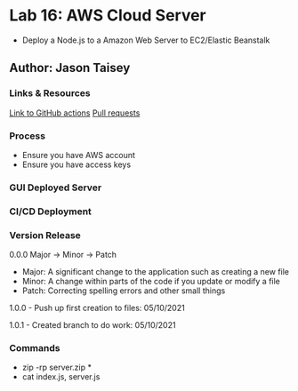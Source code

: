 # Lab 16: AWS Cloud Server

- Deploy a Node.js to a Amazon Web Server to EC2/Elastic Beanstalk

## Author: Jason Taisey

### Links & Resources

[Link to GitHub actions]()
[Pull requests]()

### Process

- Ensure you have AWS account
- Ensure you have access keys

### GUI Deployed Server

### CI/CD Deployment

### Version Release

0.0.0
Major -> Minor -> Patch

- Major: A significant change to the application such as creating a new file
- Minor: A change within parts of the code if you update or modify a file
- Patch: Correcting spelling errors and other small things

1.0.0 - Push up first creation to files: 05/10/2021

1.0.1 - Created branch to do work: 05/10/2021

### Commands

- zip -rp server.zip *
- cat index.js, server.js
